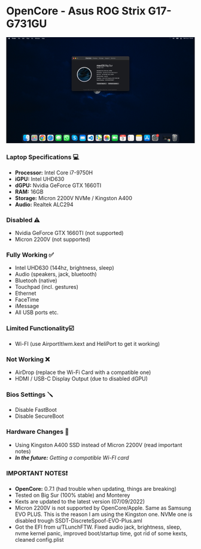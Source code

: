 # OpenCore - Asus ROG Strix G17-G731GU
![Screenshot](Screenshots/screenshot.png)

### **Laptop Specifications 💻**
- **Processor:** Intel Core i7-9750H
- **iGPU:** Intel UHD630
- **dGPU:** Nvidia GeForce GTX 1660TI
- **RAM:** 16GB
- **Storage:** Micron 2200V NVMe / Kingston A400
- **Audio:** Realtek ALC294

### **Disabled ⚠️**
- Nvidia GeForce GTX 1660TI (not supported)
- Micron 2200V (not supported)

### **Fully Working ✅**
- Intel UHD630 (144hz, brightness, sleep)
- Audio (speakers, jack, bluetooth)
- Bluetooh (native)
- Touchpad (incl. gestures)
- Ethernet
- FaceTime
- iMessage
- All USB ports etc.

### **Limited Functionality☑️**
- Wi-FI (use AirportItlwm.kext and HeliPort to get it working)

### **Not Working ❌**
- AirDrop (replace the Wi-Fi Card with a compatible one)
- HDMI / USB-C Display Output (due to disabled dGPU)

### **Bios Settings 🪛**
- Disable FastBoot
- Disable SecureBoot

### **Hardware Changes 🔨**
- Using Kingston A400 SSD instead of Micron 2200V (read important notes)
- ***In the future:** Getting a compatible Wi-FI card*

### **IMPORTANT NOTES❗**
- **OpenCore:** 0.7.1 (had trouble when updating, things are breaking)
- Tested on Big Sur (100% stable) and Monterey
- Kexts are updated to the latest version (07/09/2022)
- Micron 2200V is not supported by OpenCore/Apple. Same as Samsung EVO PLUS. This is the reason I am using the Kingston one. NVMe one is disabled trough SSDT-DiscreteSpoof-EVO-Plus.aml
- Got the EFI from u/TLunchFTW. Fixed audio jack, brightness, sleep, nvme kernel panic, improved boot/startup time, got rid of some kexts, cleaned config.plist
